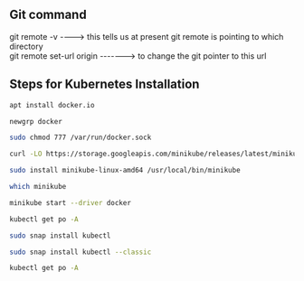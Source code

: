 ## Git command
git remote -v ----> this tells us at present git remote is pointing to which directory <br/>
git remote set-url origin <repo-url> -------> to change the git pointer to this url<br/>

## Steps for Kubernetes Installation
```sh
apt install docker.io
```
```sh
newgrp docker
```
```sh
sudo chmod 777 /var/run/docker.sock
```
```sh
curl -LO https://storage.googleapis.com/minikube/releases/latest/minikube-linux-amd64
```
```sh
sudo install minikube-linux-amd64 /usr/local/bin/minikube
```
```sh
which minikube
```
```sh
minikube start --driver docker
```
```sh
kubectl get po -A
```
```sh
sudo snap install kubectl
```
```sh
sudo snap install kubectl --classic
```
```sh
kubectl get po -A
```

